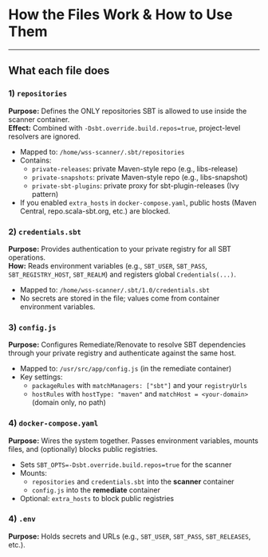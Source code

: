 # How the Files Work & How to Use Them

---

## What each file does

### 1) `repositories`
**Purpose:** Defines the ONLY repositories SBT is allowed to use inside the scanner container.  
**Effect:** Combined with `-Dsbt.override.build.repos=true`, project-level resolvers are ignored.

- Mapped to: `/home/wss-scanner/.sbt/repositories`
- Contains:
  - `private-releases`: private Maven-style repo (e.g., libs-release)
  - `private-snapshots`: private Maven-style repo (e.g., libs-snapshot)
  - `private-sbt-plugins`: private proxy for sbt-plugin-releases (Ivy pattern)
- If you enabled `extra_hosts` in `docker-compose.yaml`, public hosts (Maven Central, repo.scala-sbt.org, etc.) are blocked.

### 2) `credentials.sbt`
**Purpose:** Provides authentication to your private registry for all SBT operations.  
**How:** Reads environment variables (e.g., `SBT_USER`, `SBT_PASS`, `SBT_REGISTRY_HOST`, `SBT_REALM`) and registers global `Credentials(...)`.

- Mapped to: `/home/wss-scanner/.sbt/1.0/credentials.sbt`
- No secrets are stored in the file; values come from container environment variables.

### 3) `config.js`
**Purpose:** Configures Remediate/Renovate to resolve SBT dependencies through your private registry and authenticate against the same host.

- Mapped to: `/usr/src/app/config.js` (in the remediate container)
- Key settings:
  - `packageRules` with `matchManagers: ["sbt"]` and your `registryUrls`
  - `hostRules` with `hostType: "maven"` and `matchHost = <your-domain>` (domain only, no path)

### 4) `docker-compose.yaml`
**Purpose:** Wires the system together. Passes environment variables, mounts files, and (optionally) blocks public registries.

- Sets `SBT_OPTS=-Dsbt.override.build.repos=true` for the scanner
- Mounts:
  - `repositories` and `credentials.sbt` into the **scanner** container
  - `config.js` into the **remediate** container
- Optional: `extra_hosts` to block public registries

### 4) `.env`
**Purpose:** Holds secrets and URLs (e.g., `SBT_USER`, `SBT_PASS`, `SBT_RELEASES`, etc.).  

